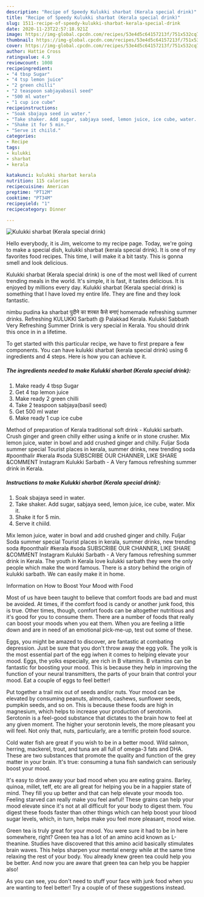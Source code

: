 ```yaml
---
description: "Recipe of Speedy Kulukki sharbat (Kerala special drink)"
title: "Recipe of Speedy Kulukki sharbat (Kerala special drink)"
slug: 1511-recipe-of-speedy-kulukki-sharbat-kerala-special-drink
date: 2020-11-23T22:57:18.921Z
image: https://img-global.cpcdn.com/recipes/53e4d5c64157213f/751x532cq70/kulukki-sharbat-kerala-special-drink-recipe-main-photo.jpg
thumbnail: https://img-global.cpcdn.com/recipes/53e4d5c64157213f/751x532cq70/kulukki-sharbat-kerala-special-drink-recipe-main-photo.jpg
cover: https://img-global.cpcdn.com/recipes/53e4d5c64157213f/751x532cq70/kulukki-sharbat-kerala-special-drink-recipe-main-photo.jpg
author: Hattie Cross
ratingvalue: 4.9
reviewcount: 1008
recipeingredient:
- "4 tbsp Sugar"
- "4 tsp lemon juice"
- "2 green chilli"
- "2 teaspoon sabjayabasil seed"
- "500 ml water"
- "1 cup ice cube"
recipeinstructions:
- "Soak sbajaya seed in water."
- "Take shaker. Add sugar, sabjaya seed, lemon juice, ice cube, water. Mix it."
- "Shake it for 5 min."
- "Serve it chiild."
categories:
- Recipe
tags:
- kulukki
- sharbat
- kerala

katakunci: kulukki sharbat kerala 
nutrition: 115 calories
recipecuisine: American
preptime: "PT12M"
cooktime: "PT34M"
recipeyield: "1"
recipecategory: Dinner

---
```



![Kulukki sharbat (Kerala special drink)](https://img-global.cpcdn.com/recipes/53e4d5c64157213f/751x532cq70/kulukki-sharbat-kerala-special-drink-recipe-main-photo.jpg)

Hello everybody, it is Jim, welcome to my recipe page. Today, we're going to make a special dish, kulukki sharbat (kerala special drink). It is one of my favorites food recipes. This time, I will make it a bit tasty. This is gonna smell and look delicious.

Kulukki sharbat (Kerala special drink) is one of the most well liked of current trending meals in the world. It's simple, it is fast, it tastes delicious. It is enjoyed by millions every day. Kulukki sharbat (Kerala special drink) is something that I have loved my entire life. They are fine and they look fantastic.

nimbu pudina ka sharbat पुदीने का शरबत कैसे बनाएं homemade refreshing summer drinks. Refreshing KULUKKI Sarbath @ Palakkad Kerala. Kulukki Sabbath Very Refreshing Summer Drink is very special in Kerala. You should drink this once in in a lifetime.


To get started with this particular recipe, we have to first prepare a few components. You can have kulukki sharbat (kerala special drink) using 6 ingredients and 4 steps. Here is how you can achieve it.

<!--inarticleads1-->

##### The ingredients needed to make Kulukki sharbat (Kerala special drink):

1. Make ready 4 tbsp Sugar
1. Get 4 tsp lemon juice
1. Make ready 2 green chilli
1. Take 2 teaspoon sabjaya(basil seed)
1. Get 500 ml water
1. Make ready 1 cup ice cube


Method of preparation of Kerala traditional soft drink - Kulukki sarbath. Crush ginger and green chilly either using a knife or in stone crusher. Mix lemon juice, water in bowl and add crushed ginger and chilly. Fuljar Soda summer special Tourist places in kerala, summer drinks, new trending soda #poonthalir #kerala #soda SUBSCRIBE OUR CHANNER, LIKE SHARE &amp;COMMENT Instagram Kulukki Sarbath - A Very famous refreshing summer drink in Kerala. 

<!--inarticleads2-->

##### Instructions to make Kulukki sharbat (Kerala special drink):

1. Soak sbajaya seed in water.
1. Take shaker. Add sugar, sabjaya seed, lemon juice, ice cube, water. Mix it.
1. Shake it for 5 min.
1. Serve it chiild.


Mix lemon juice, water in bowl and add crushed ginger and chilly. Fuljar Soda summer special Tourist places in kerala, summer drinks, new trending soda #poonthalir #kerala #soda SUBSCRIBE OUR CHANNER, LIKE SHARE &amp;COMMENT Instagram Kulukki Sarbath - A Very famous refreshing summer drink in Kerala. The youth in Kerala love kulukki sarbath they were the only people which make the word famous. There is a story behind the origin of kulukki sarbath. We can easily make it in home. 

Information on How to Boost Your Mood with Food


Most of us have been taught to believe that comfort foods are bad and must be avoided. At times, if the comfort food is candy or another junk food, this is true. Other times, though, comfort foods can be altogether nutritious and it's good for you to consume them. There are a number of foods that really can boost your moods when you eat them. When you are feeling a little down and are in need of an emotional pick-me-up, test out some of these.

Eggs, you might be amazed to discover, are fantastic at combating depression. Just be sure that you don't throw away the egg yolk. The yolk is the most essential part of the egg iwhen it comes to helping elevate your mood. Eggs, the yolks especially, are rich in B vitamins. B vitamins can be fantastic for boosting your mood. This is because they help in improving the function of your neural transmitters, the parts of your brain that control your mood. Eat a couple of eggs to feel better!

Put together a trail mix out of seeds and/or nuts. Your mood can be elevated by consuming peanuts, almonds, cashews, sunflower seeds, pumpkin seeds, and so on. This is because these foods are high in magnesium, which helps to increase your production of serotonin. Serotonin is a feel-good substance that dictates to the brain how to feel at any given moment. The higher your serotonin levels, the more pleasant you will feel. Not only that, nuts, particularly, are a terrific protein food source.

Cold water fish are great if you wish to be in a better mood. Wild salmon, herring, mackerel, trout, and tuna are all full of omega-3 fats and DHA. These are two substances that promote the quality and function of the grey matter in your brain. It's true: consuming a tuna fish sandwich can seriously boost your mood. 

It's easy to drive away your bad mood when you are eating grains. Barley, quinoa, millet, teff, etc are all great for helping you be in a happier state of mind. They fill you up better and that can help elevate your moods too. Feeling starved can really make you feel awful! These grains can help your mood elevate since it's not at all difficult for your body to digest them. You digest these foods faster than other things which can help boost your blood sugar levels, which, in turn, helps make you feel more pleasant, mood wise.

Green tea is truly great for your mood. You were sure it had to be in here somewhere, right? Green tea has a lot of an amino acid known as L-theanine. Studies have discovered that this amino acid basically stimulates brain waves. This helps sharpen your mental energy while at the same time relaxing the rest of your body. You already knew green tea could help you be better. And now you are aware that green tea can help you be happier also!

As you can see, you don't need to stuff your face with junk food when you are wanting to feel better! Try  a  couple of  of  these  suggestions  instead.

